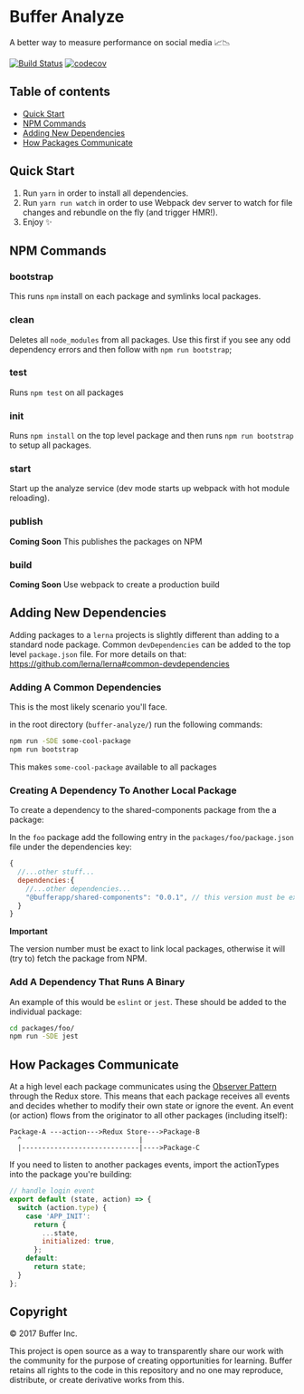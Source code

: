 # Buffer Analyze

A better way to measure performance on social media 📈📉

[![Build Status](https://travis-ci.org/bufferapp/buffer-analyze.svg?branch=master)](https://travis-ci.org/bufferapp/buffer-analyze)
[![codecov](https://codecov.io/gh/bufferapp/buffer-analyze/branch/master/graph/badge.svg)](https://codecov.io/gh/bufferapp/buffer-analyze)

## Table of contents

- [Quick Start](#quick-start)
- [NPM Commands](#npm-commands)
- [Adding New Dependencies](#adding-new-dependencies)
- [How Packages Communicate](#how-packages-communicate)

## Quick Start

1. Run `yarn` in order to install all dependencies.
2. Run `yarn run watch` in order to use Webpack dev server to watch for file changes and rebundle on the fly (and trigger HMR!).
3. Enjoy ✨

## NPM Commands

### bootstrap

This runs `npm` install on each package and symlinks local packages.

### clean

Deletes all `node_modules` from all packages. Use this first if you see any odd dependency errors and then follow with `npm run bootstrap`;

### test

Runs `npm test` on all packages

### init

Runs `npm install` on the top level package and then runs `npm run bootstrap` to setup all packages.

### start

Start up the analyze service (dev mode starts up webpack with hot module reloading).

### publish

**Coming Soon** This publishes the packages on NPM

### build

**Coming Soon** Use webpack to create a production build

## Adding New Dependencies

Adding packages to a `lerna` projects is slightly different than adding to a standard node package. Common `devDependencies` can be added to the top level `package.json` file. For more details on that: https://github.com/lerna/lerna#common-devdependencies

### Adding A Common Dependencies

This is the most likely scenario you'll face.

in the root directory (`buffer-analyze/`) run the following commands:

```sh
npm run -SDE some-cool-package
npm run bootstrap
```

This makes `some-cool-package` available to all packages

### Creating A Dependency To Another Local Package

To create a dependency to the shared-components package from the a package:

In the `foo` package add the following entry in the `packages/foo/package.json` file under the dependencies key:

```js
{
  //...other stuff...
  dependencies:{
    //...other dependencies...
    "@bufferapp/shared-components": "0.0.1", // this version must be exact otherwise it fetches from npm
  }
}
```

**Important**

The version number must be exact to link local packages, otherwise it will (try to) fetch the package from NPM.


### Add A Dependency That Runs A Binary

An example of this would be `eslint` or `jest`. These should be added to the individual package:

```sh
cd packages/foo/
npm run -SDE jest
```

## How Packages Communicate

At a high level each package communicates using the [Observer Pattern](https://en.wikipedia.org/wiki/Observer_pattern) through the Redux store. This means that each package receives all events and decides whether to modify their own state or ignore the event. An event (or action) flows from the originator to all other packages (including itself):


```
Package-A ---action--->Redux Store--->Package-B
  ^                             |
  |-----------------------------|---->Package-C
```

If you need to listen to another packages events, import the actionTypes into the package you're building:


```js
// handle login event
export default (state, action) => {
  switch (action.type) {
    case 'APP_INIT':
      return {
        ...state,
        initialized: true,
      };
    default:
      return state;
  }
};
```

## Copyright

© 2017 Buffer Inc.

This project is open source as a way to transparently share our work with the
community for the purpose of creating opportunities for learning. Buffer
retains all rights to the code in this repository and no one may reproduce,
distribute, or create derivative works from this.
